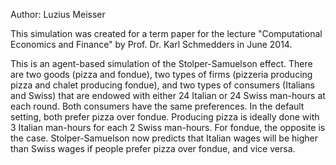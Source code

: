 Author: Luzius Meisser

This simulation was created for a term paper for the lecture "Computational Economics and Finance" by Prof. Dr. Karl Schmedders in June 2014.

This is an agent-based simulation of the Stolper-Samuelson effect. There are two goods (pizza and fondue), two types of firms (pizzeria producing pizza and chalet producing fondue), and two types of consumers (Italians and Swiss) that are endowed with either 24 Italian or 24 Swiss man-hours at each round. Both consumers have the same preferences. In the default setting, both prefer pizza over fondue. Producing pizza is ideally done with 3 Italian man-hours for each 2 Swiss man-hours. For fondue, the opposite is the case. Stolper-Samuelson now predicts that Italian wages will be higher than Swiss wages if people prefer pizza over fondue, and vice versa.